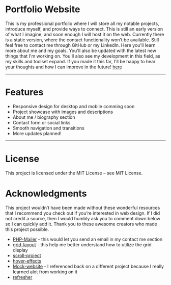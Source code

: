 # Portfolio Website  
This is my professional portfolio where I will store all my notable projects, introduce myself, and provide ways to connect. This is still an early version of what I imagine, and soon enough I will host it on the web. Currently there is a static version, where the contact functionality won’t be available. Still feel free to contact me through GitHub or my LinkedIn. Here you'll learn more about me and my goals. You'll also be updated with the latest new things that I'm working on. You'll also see my development in this field, as my skills and toolset expand. If you made it this far, I'll be happy to hear your thoughts and how I can improve in the future! [here](https://soberox.github.io/portfolio/)

---

# Features  
- Responsive design for desktop and mobile comming soon
- Project showcase with images and descriptions  
- About me / biography section  
- Contact form or social links  
- Smooth navigation and transitions  
- More updates planned!  

---

# License
This project is licensed under the MIT License – see MIT License.

# Acknowledgments
This project wouldn’t have been made without these wonderful resources that I recommend you check out if you’re interested in web design. If I did not credit a source, then I would humbly ask you to comment down below so I can quickly add it. Thank you to these awesome creators who made this project possible.
  - [PHP-Mailer](https://www.youtube.com/watch?v=EM630O5W-_I) - this would let you send an email in my contact me section
  - [grid-layout](https://www.youtube.com/watch?v=eHaZlFcGl6k) - this help me better understand how to utilize the grid display
  - [scroll-project](https://www.w3schools.com/cssref/pr_pos_overflow.php)
  - [hover-effects](https://www.w3schools.com/cssref/sel_hover.php)
  - [Mock-website](https://github.com/soberox/website) - I referenced back on a different project because I really learned alot from working on it
  - [refresher](https://www.youtube.com/watch?v=HGTJBPNC-Gw)
